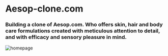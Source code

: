 # Aesop-clone.com

### Building a clone of Aesop.com. Who offers skin, hair and body care formulations created with meticulous attention to detail, and with efficacy and sensory pleasure in mind.

![homepage](./templates/homepage.png)
